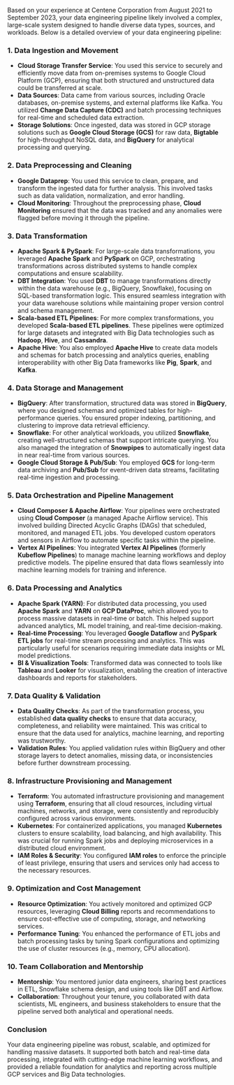 Based on your experience at Centene Corporation from August 2021 to September 2023, your data engineering pipeline likely involved a complex, large-scale system designed to handle diverse data types, sources, and workloads. Below is a detailed overview of your data engineering pipeline:

### 1. **Data Ingestion and Movement**
   - **Cloud Storage Transfer Service**: You used this service to securely and efficiently move data from on-premises systems to Google Cloud Platform (GCP), ensuring that both structured and unstructured data could be transferred at scale.
   - **Data Sources**: Data came from various sources, including Oracle databases, on-premise systems, and external platforms like Kafka. You utilized **Change Data Capture (CDC)** and batch processing techniques for real-time and scheduled data extraction.
   - **Storage Solutions**: Once ingested, data was stored in GCP storage solutions such as **Google Cloud Storage (GCS)** for raw data, **Bigtable** for high-throughput NoSQL data, and **BigQuery** for analytical processing and querying.

### 2. **Data Preprocessing and Cleaning**
   - **Google Dataprep**: You used this service to clean, prepare, and transform the ingested data for further analysis. This involved tasks such as data validation, normalization, and error handling.
   - **Cloud Monitoring**: Throughout the preprocessing phase, **Cloud Monitoring** ensured that the data was tracked and any anomalies were flagged before moving it through the pipeline.

### 3. **Data Transformation**
   - **Apache Spark & PySpark**: For large-scale data transformations, you leveraged **Apache Spark** and **PySpark** on GCP, orchestrating transformations across distributed systems to handle complex computations and ensure scalability.
   - **DBT Integration**: You used **DBT** to manage transformations directly within the data warehouse (e.g., BigQuery, Snowflake), focusing on SQL-based transformation logic. This ensured seamless integration with your data warehouse solutions while maintaining proper version control and schema management.
   - **Scala-based ETL Pipelines**: For more complex transformations, you developed **Scala-based ETL pipelines**. These pipelines were optimized for large datasets and integrated with Big Data technologies such as **Hadoop**, **Hive**, and **Cassandra**.
   - **Apache Hive**: You also employed **Apache Hive** to create data models and schemas for batch processing and analytics queries, enabling interoperability with other Big Data frameworks like **Pig**, **Spark**, and **Kafka**.

### 4. **Data Storage and Management**
   - **BigQuery**: After transformation, structured data was stored in **BigQuery**, where you designed schemas and optimized tables for high-performance queries. You ensured proper indexing, partitioning, and clustering to improve data retrieval efficiency.
   - **Snowflake**: For other analytical workloads, you utilized **Snowflake**, creating well-structured schemas that support intricate querying. You also managed the integration of **Snowpipes** to automatically ingest data in near real-time from various sources.
   - **Google Cloud Storage & Pub/Sub**: You employed **GCS** for long-term data archiving and **Pub/Sub** for event-driven data streams, facilitating real-time ingestion and processing.

### 5. **Data Orchestration and Pipeline Management**
   - **Cloud Composer & Apache Airflow**: Your pipelines were orchestrated using **Cloud Composer** (a managed Apache Airflow service). This involved building Directed Acyclic Graphs (DAGs) that scheduled, monitored, and managed ETL jobs. You developed custom operators and sensors in Airflow to automate specific tasks within the pipeline.
   - **Vertex AI Pipelines**: You integrated **Vertex AI Pipelines** (formerly **Kubeflow Pipelines**) to manage machine learning workflows and deploy predictive models. The pipeline ensured that data flows seamlessly into machine learning models for training and inference.

### 6. **Data Processing and Analytics**
   - **Apache Spark (YARN)**: For distributed data processing, you used **Apache Spark** and **YARN** on **GCP DataProc**, which allowed you to process massive datasets in real-time or batch. This helped support advanced analytics, ML model training, and real-time decision-making.
   - **Real-time Processing**: You leveraged **Google Dataflow** and **PySpark ETL jobs** for real-time stream processing and analytics. This was particularly useful for scenarios requiring immediate data insights or ML model predictions.
   - **BI & Visualization Tools**: Transformed data was connected to tools like **Tableau** and **Looker** for visualization, enabling the creation of interactive dashboards and reports for stakeholders.

### 7. **Data Quality & Validation**
   - **Data Quality Checks**: As part of the transformation process, you established **data quality checks** to ensure that data accuracy, completeness, and reliability were maintained. This was critical to ensure that the data used for analytics, machine learning, and reporting was trustworthy.
   - **Validation Rules**: You applied validation rules within BigQuery and other storage layers to detect anomalies, missing data, or inconsistencies before further downstream processing.

### 8. **Infrastructure Provisioning and Management**
   - **Terraform**: You automated infrastructure provisioning and management using **Terraform**, ensuring that all cloud resources, including virtual machines, networks, and storage, were consistently and reproducibly configured across various environments.
   - **Kubernetes**: For containerized applications, you managed **Kubernetes** clusters to ensure scalability, load balancing, and high availability. This was crucial for running Spark jobs and deploying microservices in a distributed cloud environment.
   - **IAM Roles & Security**: You configured **IAM roles** to enforce the principle of least privilege, ensuring that users and services only had access to the necessary resources.

### 9. **Optimization and Cost Management**
   - **Resource Optimization**: You actively monitored and optimized GCP resources, leveraging **Cloud Billing** reports and recommendations to ensure cost-effective use of computing, storage, and networking services.
   - **Performance Tuning**: You enhanced the performance of ETL jobs and batch processing tasks by tuning Spark configurations and optimizing the use of cluster resources (e.g., memory, CPU allocation).

### 10. **Team Collaboration and Mentorship**
   - **Mentorship**: You mentored junior data engineers, sharing best practices in ETL, Snowflake schema design, and using tools like DBT and Airflow.
   - **Collaboration**: Throughout your tenure, you collaborated with data scientists, ML engineers, and business stakeholders to ensure that the pipeline served both analytical and operational needs.

### Conclusion
Your data engineering pipeline was robust, scalable, and optimized for handling massive datasets. It supported both batch and real-time data processing, integrated with cutting-edge machine learning workflows, and provided a reliable foundation for analytics and reporting across multiple GCP services and Big Data technologies.